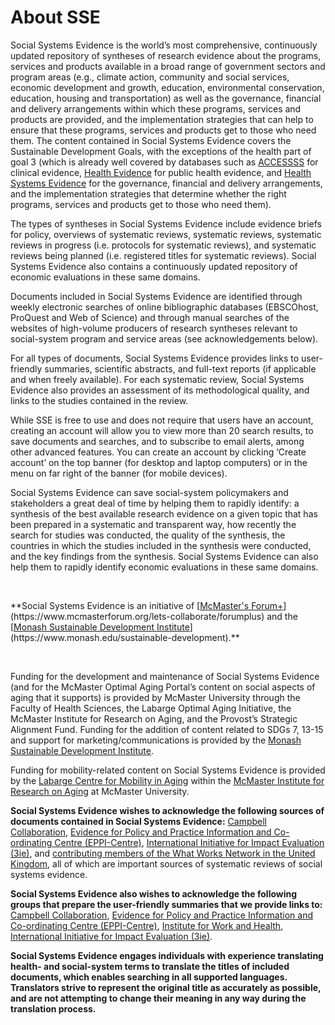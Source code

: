# About SSE

Social Systems Evidence is the world’s most comprehensive, continuously updated repository of syntheses of research evidence about the programs, services and products available in a broad range of government sectors and program areas (e.g., climate action, community and social services, economic development and growth, education, environmental conservation, education, housing and transportation) as well as the governance, financial and delivery arrangements within which these programs, services and products are provided, and the implementation strategies that can help to ensure that these programs, services and products get to those who need them. The content contained in Social Systems Evidence covers the Sustainable Development Goals, with the exceptions of the health part of goal 3 (which is already well covered by databases such as [ACCESSSS](https://www.accessss.org/) for clinical evidence, [Health Evidence](https://healthevidence.org/) for public health evidence, and [Health Systems Evidence](https://www.healthsystemsevidence.org/) for the governance, financial and delivery arrangements, and the implementation strategies that determine whether the right programs, services and products get to those who need them).

The types of syntheses in Social Systems Evidence include evidence briefs for policy, overviews of systematic reviews, systematic reviews, systematic reviews in progress (i.e. protocols for systematic reviews), and systematic reviews being planned (i.e. registered titles for systematic reviews). Social Systems Evidence also contains a continuously updated repository of economic evaluations in these same domains.

Documents included in Social Systems Evidence are identified through weekly electronic searches of online bibliographic databases (EBSCOhost, ProQuest and Web of Science) and through manual searches of the websites of high-volume producers of research syntheses relevant to social-system program and service areas (see acknowledgements below).

For all types of documents, Social Systems Evidence provides links to user-friendly summaries, scientific abstracts, and full-text reports (if applicable and when freely available). For each systematic review, Social Systems Evidence also provides an assessment of its methodological quality, and links to the studies contained in the review.

While SSE is free to use and does not require that users have an account, creating an account will allow you to view more than 20 search results, to save documents and searches, and to subscribe to email alerts, among other advanced features. You can create an account by clicking ‘Create account’ on the top banner (for desktop and laptop computers) or in the menu on far right of the banner (for mobile devices).

Social Systems Evidence can save social-system policymakers and stakeholders a great deal of time by helping them to rapidly identify: a synthesis of the best available research evidence on a given topic that has been prepared in a systematic and transparent way, how recently the search for studies was conducted, the quality of the synthesis, the countries in which the studies included in the synthesis were conducted, and the key findings from the synthesis. Social Systems Evidence can also help them to rapidly identify economic evaluations in these same domains.

<br/>
<p class="text-center">**Social Systems Evidence is an initiative of [<u>McMaster's Forum+</u>](https://www.mcmasterforum.org/lets-collaborate/forumplus) and the [<u>Monash Sustainable Development Institute</u>](https://www.monash.edu/sustainable-development).**</p>
<br/>

Funding for the development and maintenance of Social Systems Evidence (and for the McMaster Optimal Aging Portal’s content on social aspects of aging that it supports) is provided by McMaster University through the Faculty of Health Sciences, the Labarge Optimal Aging Initiative, the McMaster Institute for Research on Aging, and the Provost’s Strategic Alignment Fund. Funding for the addition of content related to SDGs 7, 13-15 and support for marketing/communications is provided by the [Monash Sustainable Development Institute](https://www.monash.edu/sustainable-development).

Funding for mobility-related content on Social Systems Evidence is provided by the [Labarge Centre for Mobility in Aging](https://mira.mcmaster.ca/research/research-centre/centre-for-mobility) within the [McMaster Institute for Research on Aging](https://mira.mcmaster.ca/home) at McMaster University.

**Social Systems Evidence wishes to acknowledge the following sources of documents contained in Social Systems Evidence:** [Campbell Collaboration](https://www.campbellcollaboration.org/), [Evidence for Policy and Practice Information and Co-ordinating Centre (EPPI-Centre)](https://eppi.ioe.ac.uk/cms/), [International Initiative for Impact Evaluation (3ie)](http://www.3ieimpact.org/), and [contributing members of the What Works Network in the United Kingdom](https://www.gov.uk/guidance/what-works-network), all of which are important sources of systematic reviews of social systems evidence.

**Social Systems Evidence also wishes to acknowledge the following groups that prepare the user-friendly summaries that we provide links to:** [Campbell Collaboration](https://www.campbellcollaboration.org/), [Evidence for Policy and Practice Information and Co-ordinating Centre (EPPI-Centre)](https://eppi.ioe.ac.uk/cms/), [Institute for Work and Health](https://www.iwh.on.ca/), [International Initiative for Impact Evaluation (3ie)](http://www.3ieimpact.org/).

**Social Systems Evidence engages individuals with experience translating health- and social-system terms to translate the titles of included documents, which enables searching in all supported languages. Translators strive to represent the original title as accurately as possible, and are not attempting to change their meaning in any way during the translation process.**
